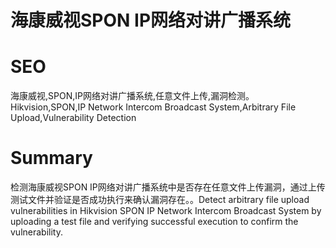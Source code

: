 # 海康威视SPON IP网络对讲广播系统
# SEO
海康威视,SPON,IP网络对讲广播系统,任意文件上传,漏洞检测。Hikvision,SPON,IP Network Intercom Broadcast System,Arbitrary File Upload,Vulnerability Detection
# Summary
检测海康威视SPON IP网络对讲广播系统中是否存在任意文件上传漏洞，通过上传测试文件并验证是否成功执行来确认漏洞存在。。Detect arbitrary file upload vulnerabilities in Hikvision SPON IP Network Intercom Broadcast System by uploading a test file and verifying successful execution to confirm the vulnerability.
